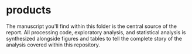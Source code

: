 # products

The manuscript you'll find within this folder is the central source of the report. All processing code, exploratory analysis, and statistical analysis is synthesized alongside figures and tables to tell the complete story of the analysis covered within this repository. 